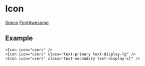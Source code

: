 # Icon
[Specs](https://www.sketch.com/s/6034ddd9-a0d3-4844-adda-bd4c821f24b1/a/nbK4Ez)
[FontAwesome](https://fontawesome.com/icons?d=gallery&m=free)

## Example

<div><Icon icon="users" /></div>
<div><Icon icon="users" class="text-primary text-display-lg" /></div>
<div><Icon icon="users" class="text-secondary text-display-xl" /></div>

```
<Icon icon="users" />
<Icon icon="users" class="text-primary text-display-lg" />
<Icon icon="users" class="text-secondary text-display-xl" />
```
